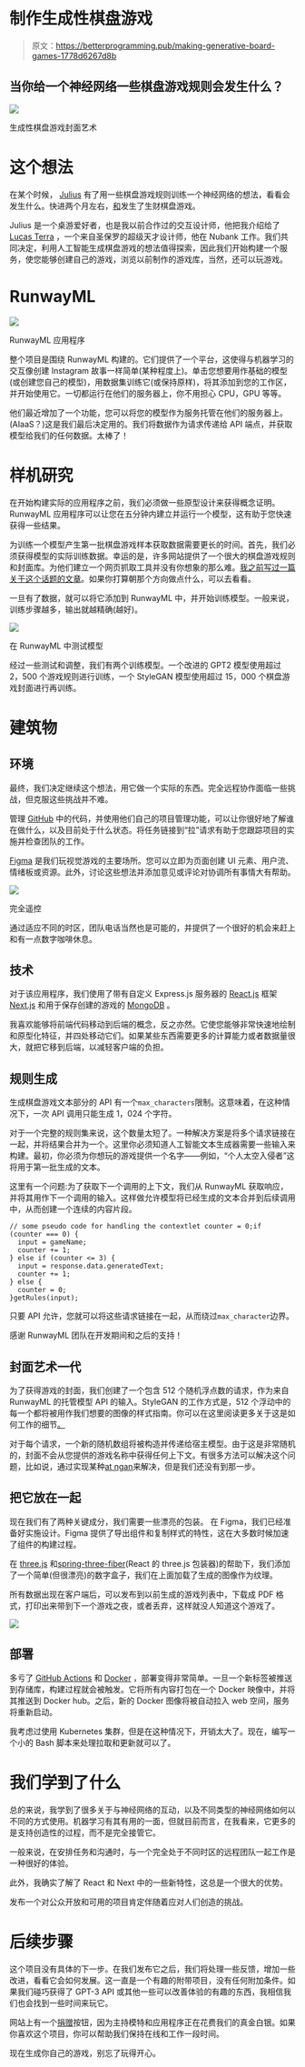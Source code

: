 # 制作生成性棋盘游戏

> 原文：<https://betterprogramming.pub/making-generative-board-games-1778d6267d8b>

## 当你给一个神经网络一些棋盘游戏规则会发生什么？

![](img/4cb8e066f08eee599b20885ea2c5cffc.png)

生成性棋盘游戏封面艺术

# 这个想法

在某个时候， [Julius](https://www.juliusingemann.com/) 有了用一些棋盘游戏规则训练一个神经网络的想法，看看会发生什么。快进两个月左右，[和](https://www.generativeboard.games/)发生了生财棋盘游戏。

Julius 是一个桌游爱好者，也是我以前合作过的交互设计师，他把我介绍给了 [Lucas Terra](https://lucasterra.com/) ，一个来自圣保罗的超级天才设计师，他在 Nubank 工作。我们共同决定，利用人工智能生成棋盘游戏的想法值得探索，因此我们开始构建一个服务，使您能够创建自己的游戏，浏览以前制作的游戏库，当然，还可以玩游戏。

# RunwayML

![](img/6bac1c2fda89854eb4feec3390053588.png)

RunwayML 应用程序

整个项目是围绕 RunwayML 构建的。它们提供了一个平台，这使得与机器学习的交互像创建 Instagram 故事一样简单(某种程度上)。单击您想要用作基础的模型(或创建您自己的模型)，用数据集训练它(或保持原样)，将其添加到您的工作区，并开始使用它。一切都运行在他们的服务器上，你不用担心 CPU，GPU 等等。

他们最近增加了一个功能，您可以将您的模型作为服务托管在他们的服务器上。(AIaaS？)这是我们最后决定用的。我们将数据作为请求传递给 API 端点，并获取模型给我们的任何数据。太棒了！

# 样机研究

在开始构建实际的应用程序之前，我们必须做一些原型设计来获得概念证明。RunwayML 应用程序可以让您在五分钟内建立并运行一个模型，这有助于您快速获得一些结果。

为训练一个模型产生第一批棋盘游戏样本获取数据需要更长的时间。首先，我们必须获得模型的实际训练数据。幸运的是，许多网站提供了一个很大的棋盘游戏规则和封面库。为他们建立一个网页抓取工具并没有你想象的那么难。[我之前写过一篇关于这个话题的文章](https://medium.com/@florian.porada/create-an-ai-powered-podcast-generator-based-on-gpt-2-ad08b4bf3099)。如果你打算朝那个方向做点什么，可以去看看。

一旦有了数据，就可以将它添加到 RunwayML 中，并开始训练模型。一般来说，训练步骤越多，输出就越精确(越好)。

![](img/442c237af3b8e6cdfd100e5b9b9f2f66.png)

在 RunwayML 中测试模型

经过一些测试和调整，我们有两个训练模型。一个改进的 GPT2 模型使用超过 2，500 个游戏规则进行训练，一个 StyleGAN 模型使用超过 15，000 个棋盘游戏封面进行再训练。

# 建筑物

## 环境

最终，我们决定继续这个想法，用它做一个实际的东西。完全远程协作面临一些挑战，但克服这些挑战并不难。

管理 [GitHub](https://github.com/) 中的代码，并使用他们自己的项目管理功能，可以让你很好地了解谁在做什么，以及目前处于什么状态。将任务链接到“拉”请求有助于您跟踪项目的实施并检查团队的工作。

[Figma](https://figma.com) 是我们玩视觉游戏的主要场所。您可以立即为页面创建 UI 元素、用户流、情绪板或资源。此外，讨论这些想法并添加意见或评论对协调所有事情大有帮助。

![](img/cb596b16c4f1097a2d1f895f2480f614.png)

完全遥控

通过适应不同的时区，团队电话当然也是可能的，并提供了一个很好的机会来赶上和有一点数字咖啡休息。

## 技术

对于该应用程序，我们使用了带有自定义 Express.js 服务器的 [React.js](https://reactjs.org/) 框架 [Next.js](https://nextjs.org/) 和用于保存创建的游戏的 [MongoDB](https://www.mongodb.com/) 。

我喜欢能够将前端代码移动到后端的概念，反之亦然。它使您能够非常快速地绘制和原型化特征，并四处移动它们。如果某些东西需要更多的计算能力或者数据量很大，就把它移到后端，以减轻客户端的负担。

## 规则生成

生成棋盘游戏文本部分的 API 有一个`max_characters`限制。这意味着，在这种情况下，一次 API 调用只能生成 1，024 个字符。

对于一个完整的规则集来说，这个数量太短了。一种解决方案是将多个请求链接在一起，并将结果合并为一个。这里你必须知道人工智能文本生成器需要一些输入来构建。最初，你必须为你想玩的游戏提供一个名字——例如，“个人太空入侵者”这将用于第一批生成的文本。

这里有一个问题:为了获取下一个调用的上下文，我们从 RunwayML 获取响应，并将其用作下一个调用的输入。这样做允许模型将已经生成的文本合并到后续调用中，从而创建一个连续的内容片段。

```
// some pseudo code for handling the contextlet counter = 0;if (counter === 0) {
  input = gameName;
  counter += 1;
} else if (counter <= 3) {
  input = response.data.generatedText;
  counter += 1;
} else {
  counter = 0;
}getRules(input);
```

只要 API 允许，您就可以将这些请求链接在一起，从而绕过`max_character`边界。

感谢 RunwayML 团队在开发期间和之后的支持！

## **封面艺术一代**

为了获得游戏的封面，我们创建了一个包含 512 个随机浮点数的请求，作为来自 RunwayML 的托管模型 API 的输入。StyleGAN 的工作方式是，512 个浮动中的每一个都将被用作我们想要的图像的样式指南。你可以在这里阅读更多关于这是如何工作的细节[。](https://nanonets.com/blog/stylegan-got/)

对于每个请求，一个新的随机数组将被构造并传递给宿主模型。由于这是非常随机的，封面不会从您提供的游戏名称中获得任何上下文。有很多方法可以解决这个问题，比如说，通过实现某种[at ngan](https://github.com/taoxugit/AttnGAN)来解决，但是我们还没有到那一步。

## 把它放在一起

现在我们有了两种关键成分，我们需要一些漂亮的包装。
在 Figma，我们已经准备好实施设计。Figma 提供了导出组件和复制样式的特性，这在大多数时候加速了组件的构建过程。

在 [three.js](https://threejs.org/) 和[spring-three-fiber](https://github.com/pmndrs/react-three-fiber)(React 的 three.js 包装器)的帮助下，我们添加了一个简单(但很漂亮)的数字盒子，我们在上面加载了生成的图像作为纹理。

所有数据出现在客户端后，可以发布到以前生成的游戏列表中，下载成 PDF 格式，打印出来带到下一个游戏之夜，或者丢弃，这样就没人知道这个游戏了。

![](img/54f677100cc0a3f7b2d0457c7825859e.png)

## 部署

多亏了 [GitHub Actions](https://github.com/features/actions) 和 [Docker](https://www.docker.com/) ，部署变得非常简单。一旦一个新标签被推送到存储库，构建过程就会被触发。它将所有内容打包在一个 Docker 映像中，并将其推送到 Docker hub。之后，新的 Docker 图像将被自动拉入 web 空间，服务将重新启动。

我考虑过使用 Kubernetes 集群，但是在这种情况下，开销太大了。现在，编写一个小的 Bash 脚本来处理拉取和更新就可以了。

# 我们学到了什么

总的来说，我学到了很多关于与神经网络的互动，以及不同类型的神经网络如何以不同的方式使用。机器学习有其有用的一面，但就目前而言，在我看来，它更多的是支持创造性的过程，而不是完全接管它。

一般来说，在安排任务和沟通时，与一个完全处于不同时区的远程团队一起工作是一种很好的体验。

此外，我确实了解了 React 和 Next 中的一些新特性，这总是一个很大的优势。

发布一个对公众开放和可用的项目肯定伴随着应对人们创造的挑战。

# 后续步骤

这个项目没有具体的下一步。在我们发布它之后，我们将处理一些反馈，增加一些改进，看看它会如何发展。这一直是一个有趣的附带项目，没有任何附加条件。如果我们碰巧获得了 GPT-3 API 或其他一些可以改善体验的有趣的东西，我相信我们也会找到一些时间来玩它。

网站上有一个[捐赠](https://www.paypal.com/cgi-bin/webscr?cmd=_s-xclick&hosted_button_id=F3RLUZYGXM8RY&source=url)按钮，因为主持模特和应用程序正在花费我们的真金白银。如果你喜欢这个项目，你可以帮助我们保持在线和工作一段时间。

现在生成你自己的游戏，别忘了玩得开心。